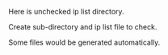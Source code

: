Here is unchecked ip list directory.

Create sub-directory and ip list file to check.

Some files would be generated automatically.
